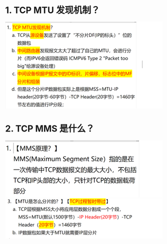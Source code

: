 # 1. TCP MTU 发现机制？

![alt text](images/面试题---TCP分片/image.png)

# 2. TCP MMS 是什么？

![alt text](images/面试题---TCP分片/image-1.png)
![alt text](images/面试题---TCP分片/image-2.png)
